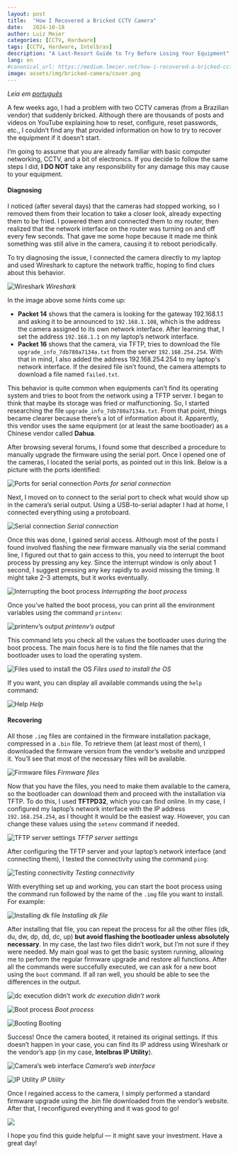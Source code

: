 ```yaml
---
layout:	post
title:	"How I Recovered a Bricked CCTV Camera"
date:	2024-10-18
author: Luiz Meier
categories: [CCTV, Hardware]
tags: [CCTV, Hardware, Intelbras]
description: "A Last-Resort Guide to Try Before Losing Your Equipment"
lang: en
#canonical_url: https://medium.lmeier.net/how-i-recovered-a-bricked-cctv-camera-f88913bebc83
image: assets/img/bricked-camera/cover.png
---
```


*Leia em [português](https://blog.lmeier.net/posts/como-recuperei-uma-camera-cftv-brickada/)*

A few weeks ago, I had a problem with two CCTV cameras (from a Brazilian vendor) that suddenly bricked. Although there are thousands of posts and videos on YouTube explaining how to reset, configure, reset passwords, etc., I couldn’t find any that provided information on how to try to recover the equipment if it doesn’t start.

I’m going to assume that you are already familiar with basic computer networking, CCTV, and a bit of electronics. If you decide to follow the same steps I did, **I DO NOT** take any responsibility for any damage this may cause to your equipment.

#### Diagnosing

I noticed (after several days) that the cameras had stopped working, so I removed them from their location to take a closer look, already expecting them to be fried. I powered them and connected them to my router, then realized that the network interface on the router was turning on and off every few seconds. That gave me some hope because it made me think something was still alive in the camera, causing it to reboot periodically.

To try diagnosing the issue, I connected the camera directly to my laptop and used Wireshark to capture the network traffic, hoping to find clues about this behavior.

![Wireshark](assets/img/bricked-camera/wireshark.png)
*Wireshark*

In the image above some hints come up:

* **Packet 14** shows that the camera is looking for the gateway 192.168.1.1 and asking it to be announced to `192.168.1.108`, which is the address the camera assigned to its own network interface. After learning that, I set the address `192.168.1.1` on my laptop’s network interface.
* **Packet 16** shows that the camera, via TFTP, tries to download the file `upgrade_info_7db780a7134a.txt` from the server `192.168.254.254`. With that in mind, I also added the address 192.168.254.254 to my laptop's network interface.
If the desired file isn’t found, the camera attempts to download a file named `failed.txt`.

This behavior is quite common when equipments can’t find its operating system and tries to boot from the network using a TFTP server. I began to think that maybe its storage was fried or malfunctioning. So, I started researching the file `upgrade_info_7db780a7134a.txt`. From that point, things became clearer because there’s a lot of information about it. Apparently, this vendor uses the same equipment (or at least the same bootloader) as a Chinese vendor called **Dahua**.

After browsing several forums, I found some that described a procedure to manually upgrade the firmware using the serial port. Once I opened one of the cameras, I located the serial ports, as pointed out in this link. Below is a picture with the ports identified:

![Ports for serial connection](assets/img/bricked-camera/serial-ports.png)
*Ports for serial connection*

Next, I moved on to connect to the serial port to check what would show up in the camera’s serial output. Using a USB-to-serial adapter I had at home, I connected everything using a protoboard.

![Serial connection](assets/img/bricked-camera/serial-connection.png)
*Serial connection*

Once this was done, I gained serial access. Although most of the posts I found involved flashing the new firmware manually via the serial command line, I figured out that to gain access to this, you need to interrupt the boot process by pressing any key. Since the interrupt window is only about 1 second, I suggest pressing any key rapidly to avoid missing the timing. It might take 2–3 attempts, but it works eventually.

![Interrupting the boot process](assets/img/bricked-camera/interrupt-boot.png)
*Interrupting the boot process*

Once you’ve halted the boot process, you can print all the environment variables using the command `printenv`:

![printenv’s output](assets/img/bricked-camera/printenv-output.png)
*printenv’s output*

This command lets you check all the values the bootloader uses during the boot process. The main focus here is to find the file names that the bootloader uses to load the operating system.

![Files used to install the OS](assets/img/bricked-camera/os-files.png)
*Files used to install the OS*

If you want, you can display all available commands using the `help` command:

![Help](assets/img/bricked-camera/help.png)
*Help*

#### Recovering

All those `.img` files are contained in the firmware installation package, compressed in a `.bin` file. To retrieve them (at least most of them), I downloaded the firmware version from the vendor’s website and unzipped it. You’ll see that most of the necessary files will be available.

![Firmware files](assets/img/bricked-camera/firmware.png)
*Firmware files*

Now that you have the files, you need to make them available to the camera, so the bootloader can download them and proceed with the installation via TFTP. To do this, I used **TFTPD32**, which you can find online. In my case, I configured my laptop’s network interface with the IP address `192.168.254.254`, as I thought it would be the easiest way. However, you can change these values using the `setenv` command if needed.

![TFTP server settings](assets/img/bricked-camera/tftp-server.png)
*TFTP server settings*

After configuring the TFTP server and your laptop’s network interface (and connecting them), I tested the connectivity using the command `ping`:

![Testing connectivity](assets/img/bricked-camera/connectivity-tests.png)
*Testing connectivity*

With everything set up and working, you can start the boot process using the command run followed by the name of the `.img` file you want to install. For example:

![Installing dk file](assets/img/bricked-camera/installing-dk.png)
*Installing dk file*

After installing that file, you can repeat the process for all the other files (dk, du, dw, dp, dd, dc, up) **but avoid flashing the bootloader unless absolutely necessary**. In my case, the last two files didn’t work, but I’m not sure if they were needed. My main goal was to get the basic system running, allowing me to perform the regular firmware upgrade and restore all functions.
After all the commands were succefully executed, we can ask for a new boot using the `boot` command. If all ran well, you should be able to see the differences in the output.

![dc execution didn’t work](assets/img/bricked-camera/installing-dk.png)
*dc execution didn’t work*

![Boot process](assets/img/bricked-camera/boot.png)
*Boot process*

![Booting](assets/img/bricked-camera/starting.png)
Booting

Success! Once the camera booted, it retained its original settings. If this doesn’t happen in your case, you can find its IP address using Wireshark or the vendor’s app (in my case, **Intelbras IP Utility**).

![Camera’s web interface](assets/img/bricked-camera/cam-gui.png)
*Camera’s web interface*

![IP Utility](assets/img/bricked-camera/ip-utility.png)
*IP Utility*

Once I regained access to the camera, I simply performed a standard firmware upgrade using the .bin file downloaded from the vendor’s website. After that, I reconfigured everything and it was good to go!

![](assets/img/bricked-camera/fireworks.gif)

I hope you find this guide helpful — it might save your investment. Have a great day!

  